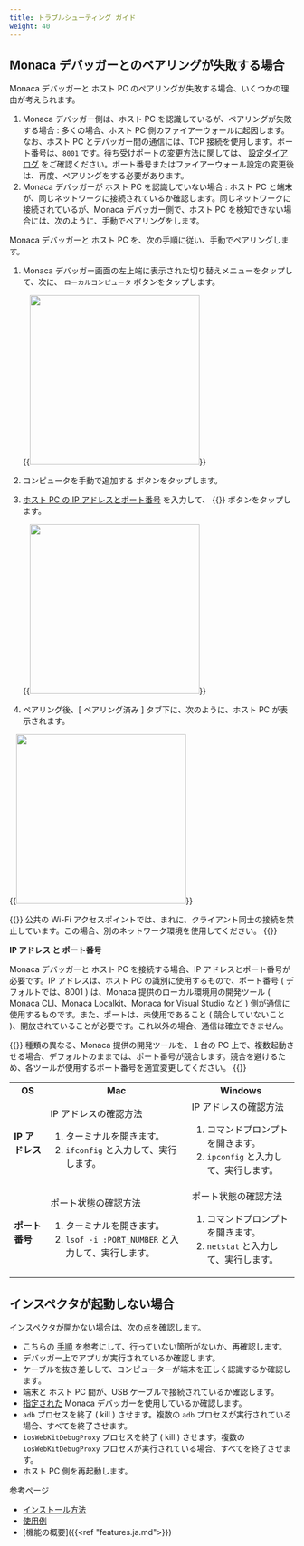 ```yaml
---
title: トラブルシューティング ガイド
weight: 40
---
```


Monaca デバッガーとのペアリングが失敗する場合
---------------------------------------------

Monaca デバッガーと ホスト PC
のペアリングが失敗する場合、いくつかの理由が考えられます。

1.  Monaca デバッガー側は、ホスト PC
    を認識しているが、ペアリングが失敗する場合 : 多くの場合、ホスト PC
    側のファイアーウォールに起因します。なお、ホスト PC
    とデバッガー間の通信には、TCP
    接続を使用します。ポート番号は、`8001`
    です。待ち受けポートの変更方法に関しては、
    [設定ダイアログ](/ja/products_guide/monaca_localkit/overview/#localkit-preference)
    をご確認ください。ポート番号またはファイアーウォール設定の変更後は、再度、ペアリングをする必要があります。
2.  Monaca デバッガーが ホスト PC を認識していない場合 : ホスト PC
    と端末が、同じネットワークに接続されているか確認します。同じネットワークに接続されているが、Monaca
    デバッガー側で、ホスト PC
    を検知できない場合には、次のように、手動でペアリングをします。

Monaca デバッガーと ホスト PC
を、次の手順に従い、手動でペアリングします。

1.  Monaca
    デバッガー画面の左上端に表示された切り替えメニューをタップして、次に、
    `ローカルコンピュータ` ボタンをタップします。

    {{<img src="/images/debugger/manual/troubleshooting/1.png" width="300">}}  

2.  コンピュータを手動で追加する ボタンをタップします。
3.  [ホスト PC の IP アドレスとポート番号](#ip-port) を入力して、
    {{<guilabel name="ペアリング">}} ボタンをタップします。

    {{<img src="/images/debugger/manual/troubleshooting/2.png" width="300">}} 

4.  ペアリング後、[ ペアリング済み ] タブ下に、次のように、ホスト PC
    が表示されます。

{{<img src="/images/debugger/manual/troubleshooting/3.png" width="300">}}  

{{<note>}}
公共の Wi-Fi
アクセスポイントでは、まれに、クライアント同士の接続を禁止しています。この場合、別のネットワーク環境を使用してください。
{{</note>}}

<a name="ip-port"><b>IP アドレス と ポート番号</b></a>

Monaca デバッガーと ホスト PC を接続する場合、IP
アドレスとポート番号が必要です。IP アドレスは、ホスト PC
の識別に使用するもので、ポート番号 ( デフォルトでは、8001 ) は、Monaca
提供のローカル環境用の開発ツール ( Monaca CLI、Monaca Localkit、Monaca
for Visual Studio など )
側が通信に使用するものです。また、ポートは、未使用であること (
競合していないこと
)、開放されていることが必要です。これ以外の場合、通信は確立できません。

{{<note>}}
種類の異なる、Monaca 提供の開発ツールを、１台の PC
上で、複数起動させる場合、デフォルトのままでは、ポート番号が競合します。競合を避けるため、各ツールが使用するポート番号を適宜変更してください。
{{</note>}}

<table>
    <tr>
        <th>OS</th>
        <th>Mac</th>
        <th>Windows</th>
    </tr>
    <tr>
        <td><b>IP アドレス</b></td>
        <td>IP アドレスの確認方法
            <ol>
                <li>ターミナルを開きます。</li>
                <li><code>ifconfig</code> と入力して、実行します。</li>
            </ol>
        </td>
        <td>IP アドレスの確認方法
            <ol>
                <li>コマンドプロンプトを開きます。</li>
                <li><code>ipconfig</code> と入力して、実行します。</li>
            </ol>
        </td>
    </tr>
    <tr>
        <td><b>ポート番号</b></td>
        <td>ポート状態の確認方法
            <ol>
                <li>ターミナルを開きます。</li>
                <li><code>lsof -i :PORT_NUMBER</code> と入力して、実行します。</li>
            </ol>
        </td>
        <td>ポート状態の確認方法
            <ol>
                <li>コマンドプロンプトを開きます。</li>
                <li><code>netstat</code> と入力して、実行します。</li>
            </ol>
        </td>
    </tr>
</table>

インスペクタが起動しない場合
----------------------------

インスペクタが開かない場合は、次の点を確認します。

-   こちらの [手順](../debug/#debugger-with-local-tools)
    を参考にして、行っていない箇所がないか、再確認します。
-   デバッガー上でアプリが実行されているか確認します。
-   ケーブルを抜き差しして、コンピューターが端末を正しく認識するか確認します。
-   端末と ホスト PC 間が、USB ケーブルで接続されているか確認します。
-   [指定された](ja/products_guide/monaca_localkit/pairing_debugging/#localkit-debug-app) Monaca
    デバッガーを使用しているか確認します。
-   `adb` プロセスを終了 ( kill ) させます。複数の `adb`
    プロセスが実行されている場合、すべてを終了させます。
-   `iosWebKitDebugProxy` プロセスを終了 ( kill ) させます。複数の
    `iosWebKitDebugProxy`
    プロセスが実行されている場合、すべてを終了させます。
-   ホスト PC 側を再起動します。

参考ページ

- [インストール方法](../installation)
- [使用例](../debug)
- [機能の概要]({{<ref "features.ja.md">}})

